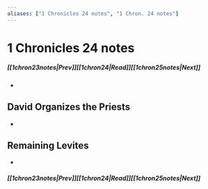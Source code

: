 ```yaml
---
aliases: ["1 Chronicles 24 notes", "1 Chron. 24 notes"]
---
```

# 1 Chronicles 24 notes
##### <span class=arrow-left></span>[[1chron23notes|Prev]]<span class=navigation-separator></span>[[1chron24|Read]]<span class=navigation-separator></span>[[1chron25notes|Next]]<span class=arrow-right></span>
- 
## David Organizes the Priests
- 
## Remaining Levites
- 
##### <span class=arrow-left></span>[[1chron23notes|Prev]]<span class=navigation-separator></span>[[1chron24|Read]]<span class=navigation-separator></span>[[1chron25notes|Next]]<span class=arrow-right></span>